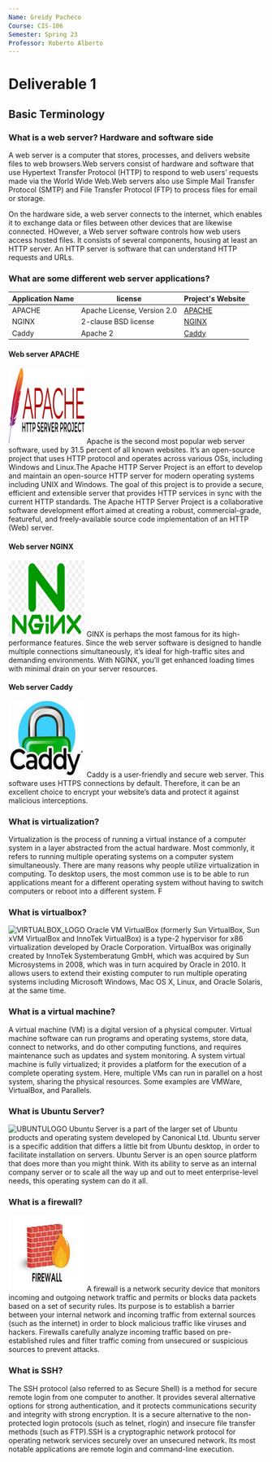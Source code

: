 ```yaml
---
Name: Greidy Pacheco
Course: CIS-106
Semester: Spring 23
Professor: Roberto Alberto
---
```


# Deliverable 1

## Basic Terminology

### What is a web server? Hardware and software side
A web server is a computer that stores, processes, and delivers website files to web browsers.Web servers consist of hardware and software that use Hypertext Transfer Protocol (HTTP) to respond to web users’ requests made via the World Wide Web.Web servers also use Simple Mail Transfer Protocol (SMTP) and File Transfer Protocol (FTP) to process files for email or storage.

On the hardware side, a web server connects to the internet, which enables it to exchange data or files between other devices that are likewise connected. HOwever, a Web server software controls how web users access hosted files. It consists of several components, housing at least an HTTP server. An HTTP server is software that can understand HTTP requests and URLs.

### What are some different web server applications?

| Application Name | license                     | Project's Website                 |
| ---------------- | --------------------------- | --------------------------------- |
| APACHE           | Apache License, Version 2.0 | [APACHE](https://www.apache.org)  |
| NGINX            | 2-clause BSD license        | [NGINX](https://www.nginx.com/)   |
| Caddy            | Apache 2                    | [Caddy](https://caddyserver.com/) |

#### Web server APACHE
![APACHE LOGO](Apache_HTTP_LOGO.png)
Apache is the second most popular web server software, used by 31.5 percent of all known websites. It’s an open-source project that uses HTTP protocol and operates across various OSs, including Windows and Linux.The Apache HTTP Server Project is an effort to develop and maintain an open-source HTTP server for modern operating systems including UNIX and Windows. The goal of this project is to provide a secure, efficient and extensible server that provides HTTP services in sync with the current HTTP standards.
The Apache HTTP Server Project is a collaborative software development effort aimed at creating a robust, commercial-grade, featureful, and freely-available source code implementation of an HTTP (Web) server.


#### Web server NGINX
![NGINX LOGO](NGINX.png)
GINX is perhaps the most famous for its high-performance features. Since the web server software is designed to handle multiple connections simultaneously, it’s ideal for high-traffic sites and demanding environments. With NGINX, you’ll get enhanced loading times with minimal drain on your server resources.


#### Web server Caddy
![CADDY LOGO](CADDY_LOGO.jpeg)
 Caddy is a user-friendly and secure web server. This software uses HTTPS connections by default. Therefore, it can be an excellent choice to encrypt your website’s data and protect it against malicious interceptions.

### What is virtualization?
Virtualization is the process of running a virtual instance of a computer system in a layer abstracted from the actual hardware. Most commonly, it refers to running multiple operating systems on a computer system simultaneously. There are many reasons why people utilize virtualization in computing. To desktop users, the most common use is to be able to run applications meant for a different operating system without having to switch computers or reboot into a different system. F

### What is virtualbox?
![VIRTUALBOX_LOGO](../Virtualbox_logo_.png)
Oracle VM VirtualBox (formerly Sun VirtualBox, Sun xVM VirtualBox and InnoTek VirtualBox) is a type-2 hypervisor for x86 virtualization developed by Oracle Corporation. VirtualBox was originally created by InnoTek Systemberatung GmbH, which was acquired by Sun Microsystems in 2008, which was in turn acquired by Oracle in 2010. It allows users to extend their existing computer to run multiple operating systems including Microsoft Windows, Mac OS X, Linux, and Oracle Solaris, at the same time.

### What is a virtual machine?
A virtual machine (VM) is a digital version of a physical computer. Virtual machine software can run programs and operating systems, store data, connect to networks, and do other computing functions, and requires maintenance such as updates and system monitoring. A system virtual machine is fully virtualized; it provides a platform for the execution of a complete operating system. Here, multiple VMs can run in parallel on a host system, sharing the physical resources. Some examples are VMWare, VirtualBox, and Parallels.

### What is Ubuntu Server?
![UBUNTULOGO](../UBUNTU_LOGO.jpg)
Ubuntu Server is a part of the larger set of Ubuntu products and operating system developed by Canonical Ltd. Ubuntu server is a specific addition that differs a little bit from Ubuntu desktop, in order to facilitate installation on servers. Ubuntu Server is an open source platform that does more than you might think. With its ability to serve as an internal company server or to scale all the way up and out to meet enterprise-level needs, this operating system can do it all.

### What is a firewall?
![FIREWALL_LOGO](network-firewall-iLOGO.jpg)
A firewall is a network security device that monitors incoming and outgoing network traffic and permits or blocks data packets based on a set of security rules. Its purpose is to establish a barrier between your internal network and incoming traffic from external sources (such as the internet) in order to block malicious traffic like viruses and hackers. Firewalls carefully analyze incoming traffic based on pre-established rules and filter traffic coming from unsecured or suspicious sources to prevent attacks. 

### What is SSH?
The SSH protocol (also referred to as Secure Shell) is a method for secure remote login from one computer to another. It provides several alternative options for strong authentication, and it protects communications security and integrity with strong encryption. It is a secure alternative to the non-protected login protocols (such as telnet, rlogin) and insecure file transfer methods (such as FTP).SSH is a cryptographic network protocol for operating network services securely over an unsecured network. Its most notable applications are remote login and command-line execution. 